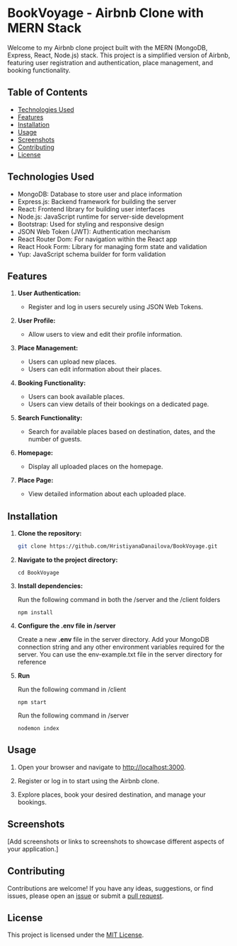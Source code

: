 # BookVoyage - Airbnb Clone with MERN Stack

Welcome to my Airbnb clone project built with the MERN (MongoDB, Express, React, Node.js) stack. This project is a simplified version of Airbnb, featuring user registration and authentication, place management, and booking functionality.

## Table of Contents

- [Technologies Used](#technologies-used)
- [Features](#features)
- [Installation](#installation)
- [Usage](#usage)
- [Screenshots](#screenshots)
- [Contributing](#contributing)
- [License](#license)

## Technologies Used

- MongoDB: Database to store user and place information
- Express.js: Backend framework for building the server
- React: Frontend library for building user interfaces
- Node.js: JavaScript runtime for server-side development
- Bootstrap: Used for styling and responsive design
- JSON Web Token (JWT): Authentication mechanism
- React Router Dom: For navigation within the React app
- React Hook Form: Library for managing form state and validation
- Yup: JavaScript schema builder for form validation

## Features

1. **User Authentication:**
   - Register and log in users securely using JSON Web Tokens.

2. **User Profile:**
   - Allow users to view and edit their profile information.

3. **Place Management:**
   - Users can upload new places.
   - Users can edit information about their places.

4. **Booking Functionality:**
   - Users can book available places.
   - Users can view details of their bookings on a dedicated page.

5. **Search Functionality:**
   - Search for available places based on destination, dates, and the number of guests.

6. **Homepage:**
   - Display all uploaded places on the homepage.

7. **Place Page:**
   - View detailed information about each uploaded place.

## Installation

1. **Clone the repository:**

   ```bash
   git clone https://github.com/HristiyanaDanailova/BookVoyage.git

2. **Navigate to the project directory:**

   ```
   cd BookVoyage
   ```
   
3. **Install dependencies:**
 
   Run the following command in both the /server and the /client folders

   ```
   npm install
   ```

4. **Configure the .env file in /server**
   
   Create a new **.env** file in the server directory.
   Add your MongoDB connection string and any other environment variables required for the server. You can use the env-example.txt file in the server directory for    reference

5. **Run**

   Run the following command in /client
   
   ```
   npm start
   ```

   Run the following command in /server

   ```
   nodemon index
   ```
   
## Usage

1. Open your browser and navigate to [http://localhost:3000](http://localhost:3000).

2. Register or log in to start using the Airbnb clone.

3. Explore places, book your desired destination, and manage your bookings.

## Screenshots

[Add screenshots or links to screenshots to showcase different aspects of your application.]

## Contributing

Contributions are welcome! If you have any ideas, suggestions, or find issues, please open an [issue](https://github.com/yourusername/airbnb-clone/issues) or submit a [pull request](https://github.com/yourusername/airbnb-clone/pulls).

## License

This project is licensed under the [MIT License](LICENSE).
